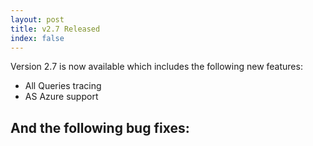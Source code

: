```yaml
---
layout: post
title: v2.7 Released
index: false
---
```


Version 2.7 is now available which includes the following new features:

- All Queries tracing
- AS Azure support

And the following bug fixes:
- 
